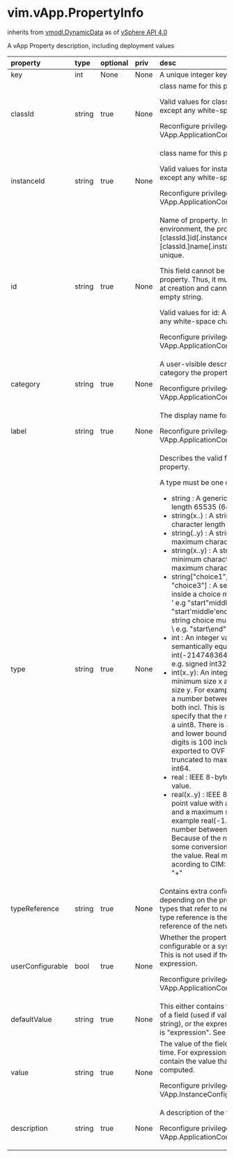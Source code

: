 vim.vApp.PropertyInfo
=====================
inherits from [vmodl.DynamicData](docs/vmodl.DynamicData.md)
as of [vSphere API 4.0](vim.version.md#vim.version.version5)


A vApp Property description, including deployment values

| property | type | optional | priv | desc |
|:---------|:-----|:---------|:-----|:-----|
| key | int | None | None | A unique integer key for the property. |
| classId | string | true | None | class name for this property  <p>  Valid values for classId:  Any string except any white-space characters  <p>  Reconfigure privilege: VApp.ApplicationConfig |
| instanceId | string | true | None | class name for this property  <p>  Valid values for instanceId:  Any string except any white-space characters  <p>  Reconfigure privilege: VApp.ApplicationConfig |
| id | string | true | None | Name of property. In the OVF environment, the property is listed as   [classId.]id[.instanceId]. The [classId.]name[.instanceId] must be unique.   <p>   This field cannot be empty for a property. Thus, it must be specified at creation   and cannot be set to the empty string.  <p>  Valid values for id:  Any string except any white-space characters  <p>  Reconfigure privilege: VApp.ApplicationConfig |
| category | string | true | None | A user-visible description the category the property belongs to.  <p>  Reconfigure privilege: VApp.ApplicationConfig |
| label | string | true | None | The display name for the property.  <p>  Reconfigure privilege: VApp.ApplicationConfig |
| type | string | true | None | Describes the valid format of the property.   <p>   A type must be one of:   <ul>   <li>string : A generic string. Max length 65535 (64k).   <li>string(x..) : A string with minimum character length x.   <li>string(..y) : A string with maximum character length y.   <li>string(x..y) : A string with minimum character length x and maximum                     character length y.   <li>string["choice1", "choice2", "choice3"] : A set of choices. " inside a choice   must be either \" or ' e.g "start\"middle\"end" or "start'middle'end" and   a \ inside a string choice must be encoded as \\ e.g. "start\\end".   <li>int : An integer value. Is semantically equivalent to   int(-2147483648..2147483647) e.g. signed int32.   <li>int(x..y): An integer value with a minimum size x and a maximum size y.   For example int(0..255) is a number between 0 and 255 both incl. This is   also a way to specify that the number must be a uint8. There is always a lower   and lower bound. Max number of digits is 100 including any sign. If exported to OVF the   value will be truncated to max of uint64 or int64.   <li>real : IEEE 8-byte floating-point value.   <li>real(x..y) : IEEE 8-byte floating-point value with a minimum size x and a   maximum size y. For example real(-1.5..1.5) must be a number between -1.5 and 1.5.   Because of the nature of float some conversions can truncate the value.   Real must be encoded acording to CIM:   RealValue = [ "+" | "-" } *decimalDigit "." 1*decimalDigit               [ ("e" | "E" ) [ "+" | "-" ] 1*decimalDigit ] ]   <li>boolean : A boolean. The value can be True or False   <li>password       : A generic string. Max length 65535 (64k).   <li>password(x..)  : A string with minimum character length x.   <li>password(..y)  : A string with maximum character length y.   <li>password(x..y) : A string with minimum character length x and maximum                        character length y.   <li>ip  : An IPv4 address in dot-decimal notation or an IPv6 address in             colon-hexadecimal notation.   <li>ip:network  : An IP address in dot-notation (IPv4) and colon-hexadecimal (IPv6)                     on a particular network. The behavior of this type depends on the                     ipAllocationPolicy. See below.   <li>expression: The default value specifies an expression that is calculated                   by the system.   </ul>   For properties of type 'password', the value field and default value field will   always be returned as an empty string when queried. Thus, it is a write-only property.   Typically, a client application will also render these as a text field with hidden   text and double prompting.   <br>   An expression follows the general patterns of either ${arg} or ${cmd:arg}. The   list of supported expressions are listed below:   <ul>   <li> ${&lt;name&gt;} : This expression evaluates to the same value as the named                          property in the parent vApp. A parent vApp is the                          first vApp in the ancestry chain (resource pools are                          skipped). If no parent vApp exists or the property is                          not defined on the parent vApp, the expression                          evaluates to the empty value.   <li> ${subnet:&lt;network&gt;}  : The subnet value of the given network.   <li> ${netmask:&lt;network&gt;} : The netmask value of the given network.   <li> ${gateway:&lt;network&gt;} : The gateway value of the given network.   <li> ${autoIp:&lt;network&gt;}  : An auto-assigned network address on the given                                     network   <li> ${net:&lt;network&gt;}     : The name of the network   <li> ${domainName:&lt;network&gt;} : The DNS domain name, e.g., vmware.com, of                                     the given network.   <li> ${searchPath:&lt;network&gt;} : The DNS search path, e.g.,                                      eng.vmware.com;vmware.com, of the given                                      network.   <li> ${hostPrefix:&lt;network&gt;}: The host prefix on a given network,  e.g.,                                       "voe-"   <li> ${dns:network}: A comma-separated string of configured network addresses   <li> ${httpProxy:network}: The hostname:port for a proxy on the network   <li> ${vimIp:} : The IP address of the VIM API provider server. This would                     typical be an ESX Server or VirtualCenter Server.   </ul>   A vApp will fail to start if any of the properties cannot be computed. For   example, if a property reference a gateway on a network, for which is has not   been specified. The value of the computed computation is assigned to the 'value'   field upon start of the vApp or virtual machine. The value is cleared once   the vApp or virtual machine is not-running.   <p>   The system provides three ways of specifying IP addresses:   <ul>     <li>ip,</li>     <li>ip:network type,</li>     <li>${ip:network} expression.</li>   </ul>   The <em>ip</em> types are typically used to specify an IP addressed to an   external system. Thus, these are not used by a virtual ethernet adapter   within the guest itself. Both the ip:network expression and the ${ip:network}   expression are intended as a way to obtain an IP address for a virtual machine   in a vApp.   <p>   The behavior of ip:network type is controlled by the ipAssignPolicy, as   described in the following table:    <table>     <tr>        <td><strong>Policy</strong></td>        <td>ip:&lt;network&gt; type</td>   </tr>   <tr>      <td>DHCP</td>      <td>The user is not prompted to enter a value. The variable is set to the          empty string during power-on, and later updated with the IP value reported          by the guest software.      </td>   </tr>   <tr>      <td>Transient</td>      <td>The user is not prompted to enter a value. An IP address is allocated by          the platform and is assigned to the variable which is available to the          guest. The IP address is released at power-off.</td>   </tr>   <tr>      <td>Fixed</td>      <td>The user is prompted to enter a value. This value is available to the          guest.</td>   </tr>   <tr>      <td>Fixed Allocated</td>      <td>The user is not prompted to enter a value. An IP address is allocated by          the platform and is assigned to the variable which is available to the          guest. The IP address remains allocated at power-off, and are only          released if the property is deleted or the vApp is destroyed.</td>   </tr>  </table>   <p>  Reconfigure privilege: VApp.ApplicationConfig |
| typeReference | string | true | None | Contains extra configuration data depending on the property type. For types that  refer to network names the type reference is the managed object reference  of the network. |
| userConfigurable | bool | true | None | Whether the property is user-configurable or a system property. This is not used   if the type is expression.  <p>  Reconfigure privilege: VApp.ApplicationConfig |
| defaultValue | string | true | None | This either contains the default value of a field (used if value is empty   string), or the expression if the type is "expression". See comment for the |
| value | string | true | None | The value of the field at deployment time. For expressions, this will contain    the value that has been computed.  <p>  Reconfigure privilege: VApp.InstanceConfig |
| description | string | true | None | A description of the field.  <p>  Reconfigure privilege: VApp.ApplicationConfig |


